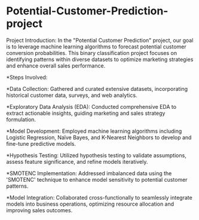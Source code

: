 # Potential-Customer-Prediction-project
Project Introduction:
In the "Potential Customer Prediction" project, our goal is to leverage machine learning algorithms to forecast potential customer conversion probabilities. This binary classification project focuses on identifying patterns within diverse datasets to optimize marketing strategies and enhance overall sales performance.

*Steps Involved:

*Data Collection: Gathered and curated extensive datasets, incorporating historical customer data, surveys, and web analytics.

*Exploratory Data Analysis (EDA): Conducted comprehensive EDA to extract actionable insights, guiding marketing and sales strategy formulation.

*Model Development: Employed machine learning algorithms including Logistic Regression, Naïve Bayes, and K-Nearest Neighbors to develop and fine-tune predictive models.

*Hypothesis Testing: Utilized hypothesis testing to validate assumptions, assess feature significance, and refine models iteratively.

*SMOTENC Implementation: Addressed imbalanced data using the 'SMOTENC' technique to enhance model sensitivity to potential customer patterns.

*Model Integration: Collaborated cross-functionally to seamlessly integrate models into business operations, optimizing resource allocation and improving sales outcomes.
